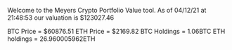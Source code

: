 Welcome to the Meyers Crypto Portfolio Value tool. 
As of 04/12/21 at 21:48:53 our valuation is $123027.46 

BTC Price = $60876.51
 ETH Price = $2169.82
BTC Holdings = 1.06BTC
 ETH holdings = 26.960005962ETH 
